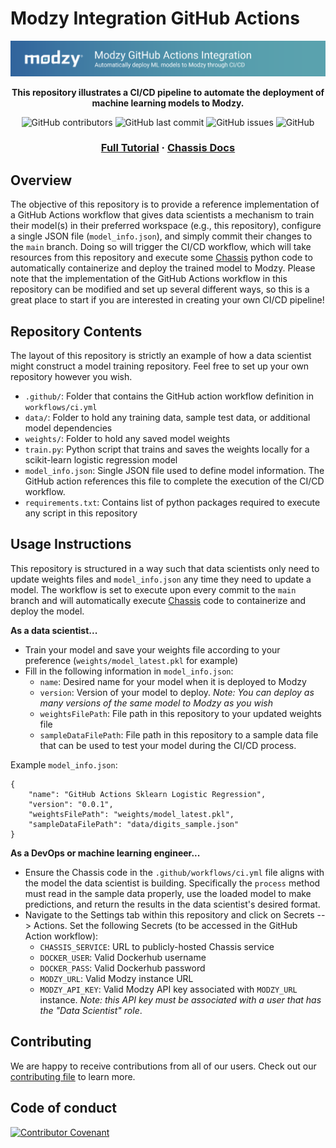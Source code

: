 # Modzy Integration GitHub Actions

![Modzy Logo](./imgs/github-action-image.png)

<div align="center">

**This repository illustrates a CI/CD pipeline to automate the deployment of machine learning models to Modzy.**

![GitHub contributors](https://img.shields.io/github/contributors/modzy/github-workflow-model-deployment?logo=GitHub&style=flat)
![GitHub last commit](https://img.shields.io/github/last-commit/modzy/github-workflow-model-deployment?logo=GitHub&style=flat)
![GitHub issues](https://img.shields.io/github/issues-raw/modzy/github-workflow-model-deployment?logo=github&style=flat)
![GitHub](https://img.shields.io/github/license/modzy/github-workflow-model-deployment?logo=apache&style=flat)
   
<h3 align="center">
  <a href="https://docs.modzy.com/docs/github-actions">Full Tutorial</a>
  <span> · </span>   
  <a href="https://chassis.ml">Chassis Docs</a>
</div>

## Overview

The objective of this repository is to provide a reference implementation of a GitHub Actions workflow that gives data scientists a mechanism to train their model(s) in their preferred workspace (e.g., this repository), configure a single JSON file (`model_info.json`), and simply commit their changes to the `main` branch. Doing so will trigger the CI/CD workflow, which will take resources from this repository and execute some [Chassis](https://chassis.ml) python code to automatically containerize and deploy the trained model to Modzy. Please note that the implementation of the GitHub Actions workflow in this repository can be modified and set up several different ways, so this is a great place to start if you are interested in creating your own CI/CD pipeline!

## Repository Contents

The layout of this repository is strictly an example of how a data scientist might construct a model training repository. Feel free to set up your own repository however you wish.

* `.github/`: Folder that contains the GitHub action workflow definition in `workflows/ci.yml`
* `data/`: Folder to hold any training data, sample test data, or additional model dependencies
* `weights/`: Folder to hold any saved model weights
* `train.py`: Python script that trains and saves the weights locally for a scikit-learn logistic regression model
* `model_info.json`: Single JSON file used to define model information. The GitHub action references this file to complete the execution of the CI/CD workflow.  
* `requirements.txt`: Contains list of python packages required to execute any script in this repository

## Usage Instructions

This repository is structured in a way such that data scientists only need to update weights files and `model_info.json` any time they need to update a model. The workflow is set to execute upon every commit to the `main` branch and will automatically execute [Chassis](https://chassis.ml) code to containerize and deploy the model. 

**As a data scientist...**
* Train your model and save your weights file according to your preference (`weights/model_latest.pkl` for example)
* Fill in the following information in `model_info.json`:
    * `name`: Desired name for your model when it is deployed to Modzy
    * `version`: Version of your model to deploy. *Note: You can deploy as many versions of the same model to Modzy as you wish*
    * `weightsFilePath`: File path in this repository to your updated weights file
    * `sampleDataFilePath`: File path in this repository to a sample data file that can be used to test your model during the CI/CD process.

Example `model_info.json`:
```
{
    "name": "GitHub Actions Sklearn Logistic Regression",
    "version": "0.0.1",
    "weightsFilePath": "weights/model_latest.pkl",
    "sampleDataFilePath": "data/digits_sample.json"
}
```

**As a DevOps or machine learning engineer...**
* Ensure the Chassis code in the `.github/workflows/ci.yml` file aligns with the model the data scientist is building. Specifically the `process` method must read in the sample data properly, use the loaded model to make predictions, and return the results in the data scientist's desired format.
* Navigate to the Settings tab within this repository and click on Secrets --> Actions. Set the following Secrets (to be accessed in the GitHub Action workflow):
    * `CHASSIS_SERVICE`: URL to publicly-hosted Chassis service
    * `DOCKER_USER`: Valid Dockerhub username
    * `DOCKER_PASS`: Valid Dockerhub password
    * `MODZY_URL`: Valid Modzy instance URL
    * `MODZY_API_KEY`: Valid Modzy API key associated with `MODZY_URL` instance. *Note: this API key must be associated with a user that has the "Data Scientist" role*.


## Contributing

We are happy to receive contributions from all of our users. Check out our [contributing file](https://github.com/modzy/github-action-model-deployment/blob/master/CONTRIBUTING.adoc) to learn more.

## Code of conduct

[![Contributor Covenant](https://img.shields.io/badge/Contributor%20Covenant-v2.0%20adopted-ff69b4.svg)](https://github.com/modzy/github-action-model-deployment/blob/master/CODE_OF_CONDUCT.md)
